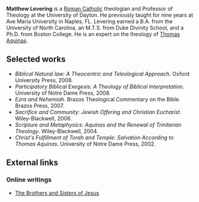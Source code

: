 **Matthew Levering** is a
[Roman Catholic](Roman_Catholic "Roman Catholic") theologian and
Professor of Theology at the University of Dayton. He previously
taught for nine years at Ave Maria University in Naples, FL.
Levering earned a B.A. from the University of North Carolina, an
M.T.S. from Duke Divinity School, and a Ph.D. from Boston College.
He is an expert on the theology of
[Thomas Aquinas](Thomas_Aquinas "Thomas Aquinas").

## Selected works

-   *Biblical Natural law: A Theocentric and Teleological Approach*.
    Oxford University Press, 2008.
-   *Participatory Biblical Exegesis: A Theology of Biblical Interpretation*.
    University of Notre Dame Press, 2008.
-   *Ezra and Nehemiah*. Brazos Theological Commentary on the
    Bible. Brazos Press, 2007.
-   *Sacrifice and Community: Jewish Offering and Christian Eucharist*.
    Wiley-Blackwell, 2006.
-   *Scripture and Metaphysics: Aquinas and the Renewal of Trinitarian Theology*.
    Wiley-Blackwell, 2004.
-   *Christ's Fulfillment of Torah and Temple: Salvation According to Thomas Aquinas*.
    University of Notre Dame Press, 2002.

## External links

### Online writings

-   [The Brothers and Sisters of Jesus](http://www.firstthings.com/onthesquare/?p=912)



